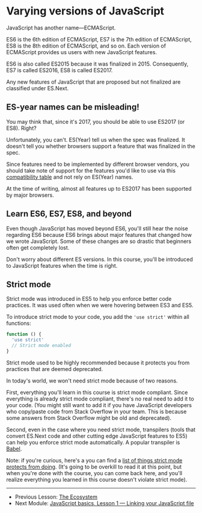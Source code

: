 # Varying versions of JavaScript

JavaScript has another name—ECMAScript.

ES6 is the 6th edition of ECMAScript, ES7 is the 7th edition of ECMAScript, ES8 is the 8th edition of ECMAScript, and so on. Each version of ECMAScript provides us users with new JavaScript features.

ES6 is also called ES2015 because it was finalized in 2015. Consequently, ES7 is called ES2016, ES8 is called ES2017.

Any new features of JavaScript that are proposed but not finalized are classified under ES.Next.

## ES-year names can be misleading!

You may think that, since it's 2017, you should be able to use ES2017 (or ES8). Right?

Unfortunately, you can't. ES(Year) tell us when the spec was finalized. It doesn't tell you whether browsers support a feature that was finalized in the spec.

Since features need to be implemented by different browser vendors, you should take note of support for the features you'd like to use via this [compatibility table](http://kangax.github.io/compat-table/es2016plus/) and not rely on ES(Year) names.

At the time of writing, almost all features up to ES2017 has been supported by major browsers.

## Learn ES6, ES7, ES8, and beyond

Even though JavaScript has moved beyond ES6, you'll still hear the noise regarding ES6 because ES6 brings about major features that changed how we wrote JavaScript. Some of these changes are so drastic that beginners often get completely lost.

Don't worry about different ES versions. In this course, you'll be introduced to JavaScript features when the time is right.

## Strict mode

Strict mode was introduced in ES5 to help you enforce better code practices. It was used often when we were hovering between ES3 and ES5.

To introduce strict mode to your code, you add the `'use strict'` within all functions:

```js
function () {
  'use strict'
  // Strict mode enabled
}
```

Strict mode used to be highly recommended because it protects you from practices that are deemed deprecated.

In today's world, we won't need strict mode because of two reasons.

First, everything you'll learn in this course is strict mode compliant. Since everything is already strict mode compliant, there's no real need to add it to your code. (You might still want to add it if you have JavaScript developers who copy/paste code from Stack Overflow in your team. This is because some answers from Stack Overflow might be old and deprecated).

Second, even in the case where you need strict mode, transpilers (tools that convert ES.Next code and other cutting edge JavaScript features to ES5) can help you enforce strict mode automatically. A popular transpiler is [Babel](https://babeljs.io).

Note: if you're curious, here's a you can find a [list of things strict mode protects from doing](https://docs.microsoft.com/en-us/scripting/javascript/advanced/strict-mode-javascript). (It's going to be overkill to read it at this point, but when you're done with the course, you can come back here, and you'll realize everything you learned in this course doesn't violate strict mode).

---

- Previous Lesson: [The Ecosystem](03.the-ecosystem.md)
- Next Module: [JavaScript basics, Lesson 1 — Linking your JavaScript file](../02.js-basics/01.linking.md)